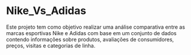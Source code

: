 # Nike_Vs_Adidas
Este projeto tem como objetivo realizar uma análise comparativa entre as marcas esportivas Nike e Adidas com base em um conjunto de dados contendo informações sobre produtos, avaliações de consumidores, preços, visitas e categorias de linha.

